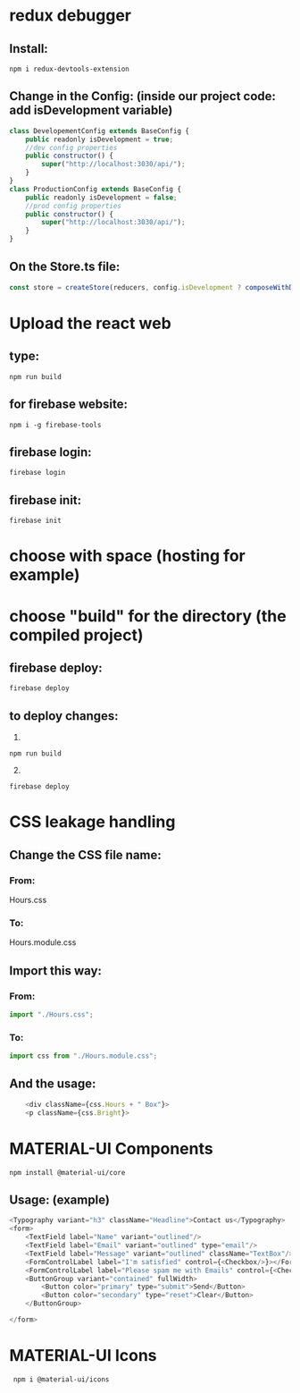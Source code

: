 # redux debugger
## Install:
```shell
npm i redux-devtools-extension
```

## Change in the Config: (inside our project code: add isDevelopment variable)
```javascript
class DevelopementConfig extends BaseConfig {
    public readonly isDevelopment = true;
    //dev config properties
    public constructor() {
        super("http://localhost:3030/api/");
    }
}
class ProductionConfig extends BaseConfig {
    public readonly isDevelopment = false;
    //prod config properties
    public constructor() {
        super("http://localhost:3030/api/");
    }
}
```

## On the Store.ts file:
```javascript
const store = createStore(reducers, config.isDevelopment ? composeWithDevTools() : undefined);
```

# Upload the react web
## type:
```shell
npm run build
```
## for firebase website:
```shell
npm i -g firebase-tools
```
## firebase login:
```shell
firebase login
```
## firebase init:
```shell
firebase init
```
# choose with space (hosting for example)
# choose "build" for the directory (the compiled project)

## firebase deploy:
```shell
firebase deploy
```
## to deploy changes:
1. 
```shell
npm run build
```
2. 
```shell
firebase deploy
```

# CSS leakage handling
## Change the CSS file name:
### From:
Hours.css
### To:
Hours.module.css

## Import this way:
### From:
```javascript
import "./Hours.css";
```
### To:
```javascript
import css from "./Hours.module.css";
```
## And the usage:
```javascript
    <div className={css.Hours + " Box"}>
    <p className={css.Bright}>
```

# MATERIAL-UI Components
```shell
npm install @material-ui/core
```
## Usage: (example)
```javascript
<Typography variant="h3" className="Headline">Contact us</Typography>
<form>
    <TextField label="Name" variant="outlined"/>
    <TextField label="Email" variant="outlined" type="email"/>
    <TextField label="Message" variant="outlined" className="TextBox"/>
    <FormControlLabel label="I'm satisfied" control={<Checkbox/>}></FormControlLabel>
    <FormControlLabel label="Please spam me with Emails" control={<Checkbox/>}></FormControlLabel>
    <ButtonGroup variant="contained" fullWidth>
        <Button color="primary" type="submit">Send</Button>
        <Button color="secondary" type="reset">Clear</Button>
    </ButtonGroup>

</form>
```

# MATERIAL-UI Icons

```shell
 npm i @material-ui/icons
 ```
